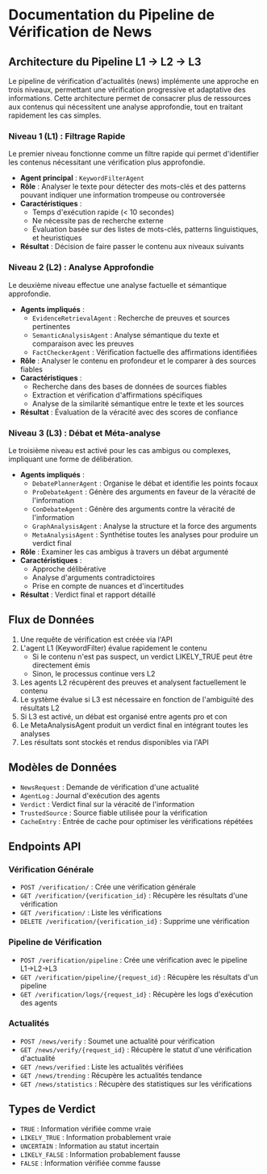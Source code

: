 # Documentation du Pipeline de Vérification de News

## Architecture du Pipeline L1 → L2 → L3

Le pipeline de vérification d'actualités (news) implémente une approche en trois niveaux, permettant une vérification
progressive et adaptative des informations. Cette architecture permet de consacrer plus de ressources aux contenus
qui nécessitent une analyse approfondie, tout en traitant rapidement les cas simples.

### Niveau 1 (L1) : Filtrage Rapide

Le premier niveau fonctionne comme un filtre rapide qui permet d'identifier les contenus nécessitant
une vérification plus approfondie.

- **Agent principal** : `KeywordFilterAgent`
- **Rôle** : Analyser le texte pour détecter des mots-clés et des patterns pouvant indiquer une information trompeuse ou controversée
- **Caractéristiques** :
  - Temps d'exécution rapide (< 10 secondes)
  - Ne nécessite pas de recherche externe
  - Évaluation basée sur des listes de mots-clés, patterns linguistiques, et heuristiques
- **Résultat** : Décision de faire passer le contenu aux niveaux suivants

### Niveau 2 (L2) : Analyse Approfondie

Le deuxième niveau effectue une analyse factuelle et sémantique approfondie.

- **Agents impliqués** :
  - `EvidenceRetrievalAgent` : Recherche de preuves et sources pertinentes
  - `SemanticAnalysisAgent` : Analyse sémantique du texte et comparaison avec les preuves
  - `FactCheckerAgent` : Vérification factuelle des affirmations identifiées
- **Rôle** : Analyser le contenu en profondeur et le comparer à des sources fiables
- **Caractéristiques** :
  - Recherche dans des bases de données de sources fiables
  - Extraction et vérification d'affirmations spécifiques
  - Analyse de la similarité sémantique entre le texte et les sources
- **Résultat** : Évaluation de la véracité avec des scores de confiance

### Niveau 3 (L3) : Débat et Méta-analyse

Le troisième niveau est activé pour les cas ambigus ou complexes, impliquant une forme de délibération.

- **Agents impliqués** :
  - `DebatePlannerAgent` : Organise le débat et identifie les points focaux
  - `ProDebateAgent` : Génère des arguments en faveur de la véracité de l'information
  - `ConDebateAgent` : Génère des arguments contre la véracité de l'information
  - `GraphAnalysisAgent` : Analyse la structure et la force des arguments
  - `MetaAnalysisAgent` : Synthétise toutes les analyses pour produire un verdict final
- **Rôle** : Examiner les cas ambigus à travers un débat argumenté
- **Caractéristiques** :
  - Approche délibérative
  - Analyse d'arguments contradictoires
  - Prise en compte de nuances et d'incertitudes
- **Résultat** : Verdict final et rapport détaillé

## Flux de Données

1. Une requête de vérification est créée via l'API
2. L'agent L1 (KeywordFilter) évalue rapidement le contenu
   - Si le contenu n'est pas suspect, un verdict LIKELY_TRUE peut être directement émis
   - Sinon, le processus continue vers L2
3. Les agents L2 récupèrent des preuves et analysent factuellement le contenu
4. Le système évalue si L3 est nécessaire en fonction de l'ambiguïté des résultats L2
5. Si L3 est activé, un débat est organisé entre agents pro et con
6. Le MetaAnalysisAgent produit un verdict final en intégrant toutes les analyses
7. Les résultats sont stockés et rendus disponibles via l'API

## Modèles de Données

- `NewsRequest` : Demande de vérification d'une actualité
- `AgentLog` : Journal d'exécution des agents
- `Verdict` : Verdict final sur la véracité de l'information
- `TrustedSource` : Source fiable utilisée pour la vérification
- `CacheEntry` : Entrée de cache pour optimiser les vérifications répétées

## Endpoints API

### Vérification Générale

- `POST /verification/` : Crée une vérification générale
- `GET /verification/{verification_id}` : Récupère les résultats d'une vérification
- `GET /verification/` : Liste les vérifications
- `DELETE /verification/{verification_id}` : Supprime une vérification

### Pipeline de Vérification

- `POST /verification/pipeline` : Crée une vérification avec le pipeline L1→L2→L3
- `GET /verification/pipeline/{request_id}` : Récupère les résultats d'un pipeline
- `GET /verification/logs/{request_id}` : Récupère les logs d'exécution des agents

### Actualités

- `POST /news/verify` : Soumet une actualité pour vérification
- `GET /news/verify/{request_id}` : Récupère le statut d'une vérification d'actualité
- `GET /news/verified` : Liste les actualités vérifiées
- `GET /news/trending` : Récupère les actualités tendance
- `GET /news/statistics` : Récupère des statistiques sur les vérifications

## Types de Verdict

- `TRUE` : Information vérifiée comme vraie
- `LIKELY_TRUE` : Information probablement vraie
- `UNCERTAIN` : Information au statut incertain
- `LIKELY_FALSE` : Information probablement fausse
- `FALSE` : Information vérifiée comme fausse
